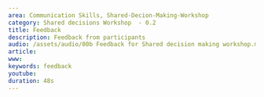 ```yaml
---
area: Communication Skills, Shared-Decion-Making-Workshop
category: Shared decisions Workshop  - 0.2
title: Feedback
description: Feedback from participants
audio: /assets/audio/00b Feedback for Shared decision making workshop.m4a
article: 
www: 
keywords: feedback
youtube: 
duration: 48s
--- 
```

